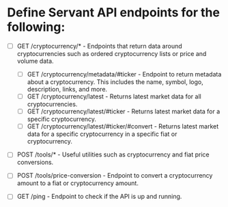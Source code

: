 # Define Servant API endpoints for the following:

- [ ] GET /cryptocurrency/* - Endpoints that return data around cryptocurrencies such as ordered cryptocurrency lists or price and volume data.
  - [ ] GET /cryptocurrency/metadata/#ticker - Endpoint to return metadata about a cryptocurrency. This includes the name, symbol, logo, description, links, and more.
  - [ ] GET /cryptocurrency/latest - Returns latest market data for all cryptocurrencies.
  - [ ] GET /cryptocurrency/latest/#ticker - Returns latest market data for a specific cryptocurrency.
  - [ ] GET /cryptocurrency/latest/#ticker/#convert - Returns latest market data for a specific cryptocurrency in a specific fiat or cryptocurrency.

- [ ] POST /tools/* - Useful utilities such as cryptocurrency and fiat price conversions.
 - [ ] POST /tools/price-conversion <JSON> - Endpoint to convert a cryptocurrency amount to a fiat or cryptocurrency amount.

- [ ] GET /ping - Endpoint to check if the API is up and running.
